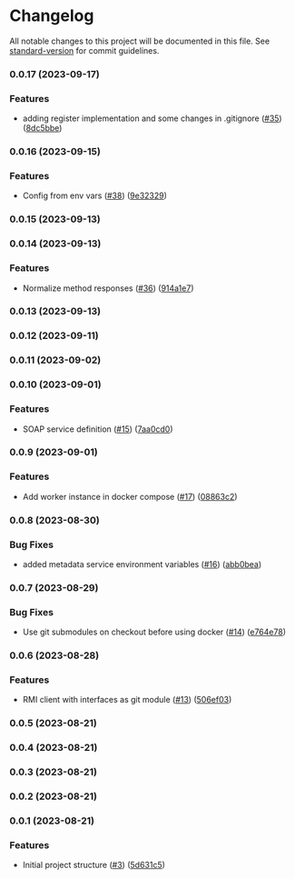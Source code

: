 # Changelog

All notable changes to this project will be documented in this file. See [standard-version](https://github.com/conventional-changelog/standard-version) for commit guidelines.

### 0.0.17 (2023-09-17)


### Features

* adding register implementation and some changes in .gitignore ([#35](https://github.com/hawks-atlanta/gateway-java/issues/35)) ([8dc5bbe](https://github.com/hawks-atlanta/gateway-java/commit/8dc5bbe7538a1d927488306419594ac95db197ba))

### 0.0.16 (2023-09-15)


### Features

* Config from env vars ([#38](https://github.com/hawks-atlanta/gateway-java/issues/38)) ([9e32329](https://github.com/hawks-atlanta/gateway-java/commit/9e32329e3390a2b5b9c5cedb62ea6017d31b28f4))

### 0.0.15 (2023-09-13)

### 0.0.14 (2023-09-13)


### Features

* Normalize method responses ([#36](https://github.com/hawks-atlanta/gateway-java/issues/36)) ([914a1e7](https://github.com/hawks-atlanta/gateway-java/commit/914a1e7c9414c7e51cbdc3bd1b31bee7fbb7aa70))

### 0.0.13 (2023-09-13)

### 0.0.12 (2023-09-11)

### 0.0.11 (2023-09-02)

### 0.0.10 (2023-09-01)


### Features

* SOAP service definition ([#15](https://github.com/hawks-atlanta/gateway-java/issues/15)) ([7aa0cd0](https://github.com/hawks-atlanta/gateway-java/commit/7aa0cd09a2f15e474997ea81414ab517fbc7451b))

### 0.0.9 (2023-09-01)


### Features

* Add worker instance in docker compose ([#17](https://github.com/hawks-atlanta/gateway-java/issues/17)) ([08863c2](https://github.com/hawks-atlanta/gateway-java/commit/08863c2dfb047a98a92b523b2f05bc75d44c1ad1))

### 0.0.8 (2023-08-30)


### Bug Fixes

* added metadata service environment variables ([#16](https://github.com/hawks-atlanta/gateway-java/issues/16)) ([abb0bea](https://github.com/hawks-atlanta/gateway-java/commit/abb0bea97c3f4e499edd482e7ae8381128307680))

### 0.0.7 (2023-08-29)


### Bug Fixes

* Use git submodules on checkout before using docker ([#14](https://github.com/hawks-atlanta/gateway-java/issues/14)) ([e764e78](https://github.com/hawks-atlanta/gateway-java/commit/e764e781400e3a6adb0e0228b6025928736b66a0))

### 0.0.6 (2023-08-28)


### Features

* RMI client with interfaces as git module ([#13](https://github.com/hawks-atlanta/gateway-java/issues/13)) ([506ef03](https://github.com/hawks-atlanta/gateway-java/commit/506ef03d4e250c74719bead33e2194d9f3c423bd))

### 0.0.5 (2023-08-21)

### 0.0.4 (2023-08-21)

### 0.0.3 (2023-08-21)

### 0.0.2 (2023-08-21)

### 0.0.1 (2023-08-21)


### Features

* Initial project structure ([#3](https://github.com/hawks-atlanta/gateway-java/issues/3)) ([5d631c5](https://github.com/hawks-atlanta/gateway-java/commit/5d631c5300931b4cd726a743ce086e339bbe86f1))

